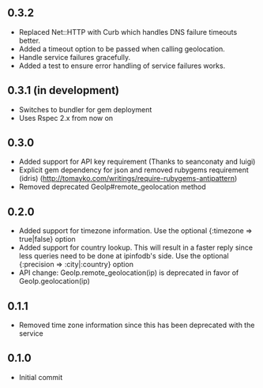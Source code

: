 ## 0.3.2

* Replaced Net::HTTP with Curb which handles DNS failure timeouts better.
* Added a timeout option to be passed when calling geolocation.
* Handle service failures gracefully.
* Added a test to ensure error handling of service failures works.

## 0.3.1 (in development)

* Switches to bundler for gem deployment
* Uses Rspec 2.x from now on

## 0.3.0

* Added support for API key requirement (Thanks to seanconaty and luigi)
* Explicit gem dependency for json and removed rubygems requirement (idris) (http://tomayko.com/writings/require-rubygems-antipattern)
* Removed deprecated GeoIp#remote_geolocation method

## 0.2.0

* Added support for timezone information. Use the optional {:timezone => true|false} option
* Added support for country lookup. This will result in a faster reply since less queries need
  to be done at ipinfodb's side. Use the optional {:precision => :city|:country} option
* API change: GeoIp.remote_geolocation(ip) is deprecated in favor of GeoIp.geolocation(ip)

## 0.1.1

* Removed time zone information since this has been deprecated with the service

## 0.1.0

* Initial commit
